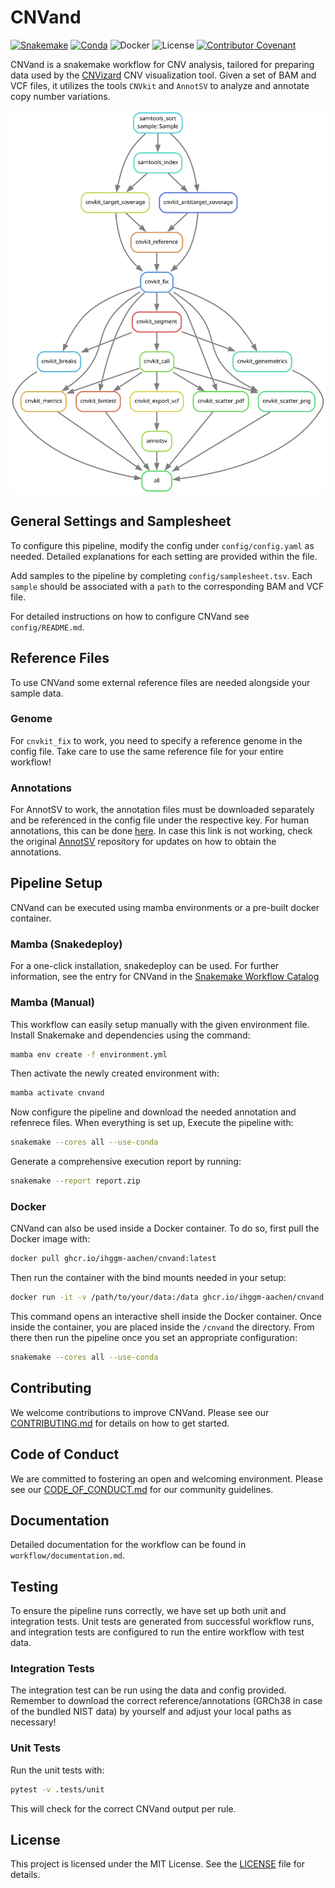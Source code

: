 # CNVand
[![Snakemake](https://img.shields.io/badge/snakemake-≥8.0.0-brightgreen.svg?style=flat-square)](https://snakemake.bitbucket.io)
[![Conda](https://img.shields.io/badge/conda-≥23.11.0-brightgreen.svg?style=flat-square)](https://anaconda.org/conda-forge/mamba)
![Docker](https://img.shields.io/badge/docker-≥26.1.4-brightgreen.svg?style=flat-square)
![License](https://img.shields.io/badge/license-MIT-blue.svg?style=flat-square)
[![Contributor Covenant](https://img.shields.io/badge/Contributor%20Covenant-2.1-4baaaa.svg)](code_of_conduct.md) 

CNVand is a snakemake workflow for CNV analysis, tailored for preparing data used by the [CNVizard](https://github.com/IHGGM-Aachen/CNVizard) CNV visualization tool. Given a set of BAM and VCF files, it utilizes the tools `CNVkit` and `AnnotSV` to analyze and annotate copy number variations.

<div align="center">
  <img src="images/rulegraph.svg" alt="Rule Graph">
</div>

## General Settings and Samplesheet
To configure this pipeline, modify the config under `config/config.yaml` as needed. Detailed explanations for each setting are provided within the file.

Add samples to the pipeline by completing `config/samplesheet.tsv`. Each `sample` should be associated with a `path` to the corresponding BAM and VCF file.

For detailed instructions on how to configure CNVand see `config/README.md`.

## Reference Files
To use CNVand some external reference files are needed alongside your sample data.

### Genome

For `cnvkit_fix` to work, you need to specify a reference genome in the config file. Take care to use the same reference file for your entire workflow!

### Annotations

For AnnotSV to work, the annotation files must be downloaded separately and be referenced in the config file under the respective key. For human annotations, this can be done [here](https://www.lbgi.fr/~geoffroy/Annotations/Annotations_Human_3.4.2.tar.gz). In case this link is not working, check the original [AnnotSV](https://github.com/lgmgeo/AnnotSV/tree/master) repository for updates on how to obtain the annotations.

## Pipeline Setup
CNVand can be executed using mamba environments or a pre-built docker container.

### Mamba (Snakedeploy)
For a one-click installation, snakedeploy can be used. For further information, see the entry for CNVand in the [Snakemake Workflow Catalog](https://snakemake.github.io/snakemake-workflow-catalog/?repo=IHGGM-Aachen/CNVand)

### Mamba (Manual)
This workflow can easily setup manually with the given environment file. Install Snakemake and dependencies using the command:

```bash
mamba env create -f environment.yml
```

Then activate the newly created environment with: 

```bash
mamba activate cnvand
```

Now configure the pipeline and download the needed annotation and refenrece files. When everything is set up, Execute the pipeline with:

```bash
snakemake --cores all --use-conda
```

Generate a comprehensive execution report by running:

```bash
snakemake --report report.zip
```


### Docker

CNVand can also be used inside a Docker container. To do so, first pull the Docker image with:

```bash
docker pull ghcr.io/ihggm-aachen/cnvand:latest
```

Then run the container with the bind mounts needed in your setup:

```bash
docker run -it -v /path/to/your/data:/data ghcr.io/ihggm-aachen/cnvand:latest /bin/bash
```

This command opens an interactive shell inside the Docker container. Once inside the container, you are placed inside the `/cnvand` the directory. From there then run the pipeline once you set an appropriate configuration:

```bash
snakemake --cores all --use-conda
```

## Contributing

We welcome contributions to improve CNVand. Please see our [CONTRIBUTING.md](CONTRIBUTING.md) for details on how to get started.

## Code of Conduct

We are committed to fostering an open and welcoming environment. Please see our [CODE_OF_CONDUCT.md](CODE_OF_CONDUCT.md) for our community guidelines.

## Documentation

Detailed documentation for the workflow can be found in `workflow/documentation.md`.

## Testing

To ensure the pipeline runs correctly, we have set up both unit and integration tests. Unit tests are generated from successful workflow runs, and integration tests are configured to run the entire workflow with test data.

### Integration Tests

The integration test can be run using the data and config provided. Remember to download the correct reference/annotations (GRCh38 in case of the bundled NIST data) by yourself and adjust your local paths as necessary!

### Unit Tests

Run the unit tests with:

```bash
pytest -v .tests/unit
```

This will check for the correct CNVand output per rule.

## License

This project is licensed under the MIT License. See the [LICENSE](LICENSE.md) file for details.

